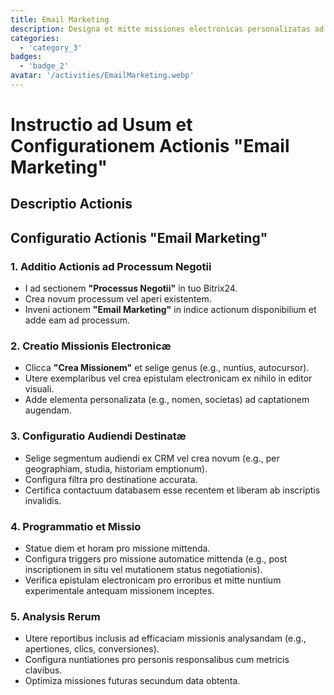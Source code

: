 ```yaml
---
title: Email Marketing
description: Designa et mitte missiones electronicas personalizatas ad audiendi tui captandam.
categories: 
  - 'category_3'
badges: 
  - 'badge_2'
avatar: '/activities/EmailMarketing.webp'
---
```

# Instructio ad Usum et Configurationem Actionis "Email Marketing"

## Descriptio Actionis

## **Configuratio Actionis "Email Marketing"**

### 1. Additio Actionis ad Processum Negotii
- I ad sectionem **"Processus Negotii"** in tuo Bitrix24.
- Crea novum processum vel aperi existentem.
- Inveni actionem **"Email Marketing"** in indice actionum disponibilium et adde eam ad processum.

### 2. Creatio Missionis Electronicæ
- Clicca **"Crea Missionem"** et selige genus (e.g., nuntius, autocursor).
- Utere exemplaribus vel crea epistulam electronicam ex nihilo in editor visuali.
- Adde elementa personalizata (e.g., nomen, societas) ad captationem augendam.

### 3. Configuratio Audiendi Destinatæ
- Selige segmentum audiendi ex CRM vel crea novum (e.g., per geographiam, studia, historiam emptionum).
- Configura filtra pro destinatione accurata.
- Certifica contactuum databasem esse recentem et liberam ab inscriptis invalidis.

### 4. Programmatio et Missio
- Statue diem et horam pro missione mittenda.
- Configura triggers pro missione automatice mittenda (e.g., post inscriptionem in situ vel mutationem status negotiationis).
- Verifica epistulam electronicam pro erroribus et mitte nuntium experimentale antequam missionem inceptes.

### 5. Analysis Rerum
- Utere reportibus inclusis ad efficaciam missionis analysandam (e.g., apertiones, clics, conversiones).
- Configura nuntiationes pro personis responsalibus cum metricis clavibus.
- Optimiza missiones futuras secundum data obtenta.